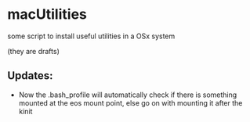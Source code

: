 # macUtilities

some script to install useful utilities in a OSx system

(they are drafts)

## Updates:

- Now the .bash_profile will automatically check if there is something mounted at the eos mount point, else go on with mounting it after the kinit
